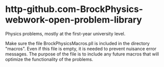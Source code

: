 # http-github.com-BrockPhysics-webwork-open-problem-library
Physics problems, mostly at the first-year university level.

Make sure the file BrockPhysicsMacros.pll is included in the directory "macros". Even if this file is empty, it is needed to prevent nuisance error messages. The purpose of the file is to include any future macros that will optimize the functionality of the problems. 
